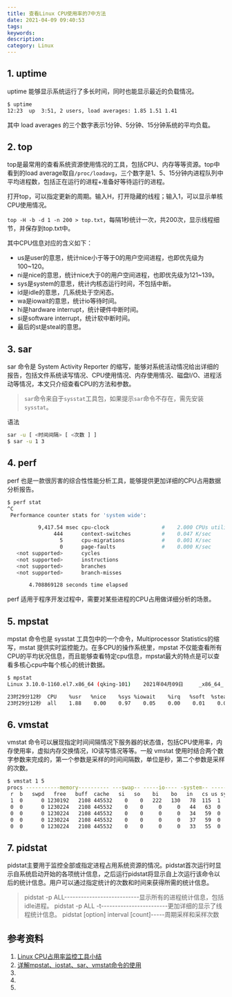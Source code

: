 ```yaml
---
title: 查看Linux CPU使用率的7中方法
date: 2021-04-09 09:40:53
tags:
keywords:
description:
category: Linux
---
```


## 1. uptime

uptime 能够显示系统运行了多长时间，同时也能显示最近的负载情况。

```sh
$ uptime
12:23  up  3:51, 2 users, load averages: 1.85 1.51 1.41
```

其中 load averages 的三个数字表示1分钟、5分钟、15分钟系统的平均负载。

## 2. top

top是最常用的查看系统资源使用情况的工具，包括CPU、内存等等资源。top中看到的load average取自`/proc/loadavg`，三个数字是1、5、15分钟内进程队列中平均进程数，包括正在运行的进程+准备好等待运行的进程。

打开top，可以指定更新的周期。输入H，打开隐藏的线程；输入1，可以显示单核CPU使用情况。

`top -H -b -d 1 -n 200 > top.txt`，每隔1秒统计一次，共200次，显示线程细节，并保存到top.txt中。

其中CPU信息对应的含义如下：
- us是user的意思，统计nice小于等于0的用户空间进程，也即优先级为100~120。
- ni是nice的意思，统计nice大于0的用户空间进程，也即优先级为121~139。
- sys是system的意思，统计内核态运行时间，不包括中断。
- id是idle的意思，几系统处于空闲态。
- wa是iowait的意思，统计io等待时间。
- hi是hardware interrupt，统计硬件中断时间。
- si是software interrupt，统计软中断时间。
- 最后的st是steal的意思。

## 3. sar

sar 命令是 System Activity Reporter 的缩写，能够对系统活动情况给出详细的报告，包括文件系统读写情况、CPU使用情况、内存使用情况、磁盘I/O、进程活动等情况，本文只介绍查看CPU的方法和参数。

> `sar`命令来自于`sysstat`工具包，如果提示`sar`命令不存在，需先安装`sysstat`。

语法

```sh
sar -u [ <时间间隔> [ <次数 ] ]
$ sar -u 1 3

```



## 4. perf

perf 也是一款很厉害的综合性性能分析工具，能够提供更加详细的CPU占用数据分析报告。

```sh
$ perf stat
^C
 Performance counter stats for 'system wide':

          9,417.54 msec cpu-clock                 #    2.000 CPUs utilized          
               444      context-switches          #    0.047 K/sec                  
                 5      cpu-migrations            #    0.001 K/sec                  
                 0      page-faults               #    0.000 K/sec                  
   <not supported>      cycles                                                      
   <not supported>      instructions                                                
   <not supported>      branches                                                    
   <not supported>      branch-misses                                               

       4.708869128 seconds time elapsed
```

perf 适用于程序开发过程中，需要对某些进程的CPU占用做详细分析的场景。

## 5. mpstat

mpstat 命令也是 sysstat 工具包中的一个命令，Multiprocessor Statistics的缩写，mstat 提供实时监控能力。在多CPU的操作系统里，mpstat 不仅能查看所有CPU的平均状况信息，而且能够查看特定cpu信息，mpstat最大的特点是可以查看多核心cpu中每个核心的统计数据。

```sh
$ mpstat
Linux 3.10.0-1160.el7.x86_64 (qking-101) 	2021年04月09日 	_x86_64_	(2 CPU)

23时29分12秒  CPU    %usr   %nice    %sys %iowait    %irq   %soft  %steal  %guest  %gnice   %idle
23时29分12秒  all    1.88    0.00    0.97    0.05    0.00    0.01    0.00    0.00    0.00   97.09

```

## 6. vmstat

vmstat 命令可以展现指定时间间隔情况下服务器的状态值，包括CPU使用率，内存使用率，虚拟内存交换情况，IO读写情况等等。一般 vmstat 使用时结合两个数字参数来完成的，第一个参数是采样的时间间隔数，单位是秒，第二个参数是采样的次数。

```sh
$ vmstat 1 5
procs -----------memory---------- ---swap-- -----io---- -system-- ------cpu-----
 r  b   swpd   free   buff  cache   si   so    bi    bo   in   cs us sy id wa st
 1  0      0 1230192   2108 445532    0    0   222   130   78  115  1  1 98  0  0
 0  0      0 1230224   2108 445532    0    0     0     0   44   63  0  0 100  0  0
 0  0      0 1230224   2108 445532    0    0     0     0   34   59  0  0 100  0  0
 0  0      0 1230224   2108 445532    0    0     0     0   37   59  0  0 100  0  0
 0  0      0 1230224   2108 445532    0    0     0     0   33   55  0  0 100  0  0
```



## 7. pidstat
pidstat主要用于监控全部或指定进程占用系统资源的情况。pidstat首次运行时显示自系统启动开始的各项统计信息，之后运行pidstat将显示自上次运行该命令以后的统计信息。用户可以通过指定统计的次数和时间来获得所需的统计信息。

> pidstat -p ALL---------------------------显示所有的进程统计信息，包括idle进程。
> pidstat -p ALL -t------------------------更加详细的显示了线程统计信息。
> pidstat [option] interval [count]-----周期采样和采样次数

## 参考资料
1. [Linux CPU占用率监控工具小结](https://www.cnblogs.com/arnoldlu/p/9462221.html)
2. [详解mpstat、iostat、sar、vmstat命令的使用](https://blog.csdn.net/qq_39591494/article/details/78418162)
3. []()
4. []()
5. []()